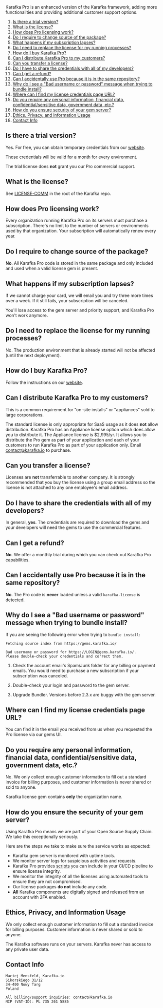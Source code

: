 Karafka Pro is an enhanced version of the Karafka framework, adding more functionalities and providing additional customer support options.

1. [Is there a trial version?](#is-there-a-trial-version)
2. [What is the license?](#what-is-the-license)
3. [How does Pro licensing work?](#how-does-pro-licensing-work)
4. [Do I require to change source of the package?](#do-i-require-to-change-source-of-the-package)
5. [What happens if my subscription lapses?](#what-happens-if-my-subscription-lapses)
6. [Do I need to replace the license for my running processes?](#do-i-need-to-replace-the-license-for-my-running-processes)
7. [How do I buy Karafka Pro?](#how-do-i-buy-karafka-pro)
8. [Can I distribute Karafka Pro to my customers?](#can-i-distribute-karafka-pro-to-my-customers)
9. [Can you transfer a license?](#can-you-transfer-a-license)
10. [Do I have to share the credentials with all of my developers?](#do-i-have-to-share-the-credentials-with-all-of-my-developers)
11. [Can I get a refund?](#can-i-get-a-refund)
12. [Can I accidentally use Pro because it is in the same repository?](#can-i-accidentally-use-pro-because-it-is-in-the-same-repository)
13. [Why do I see a "Bad username or password" message when trying to bundle install?](#why-do-i-see-a-bad-username-or-password-message-when-trying-to-bundle-install)
14. [Where can I find my license credentials page URL?](#where-can-i-find-my-license-credentials-page-url)
15. [Do you require any personal information, financial data, confidential/sensitive data, government data, etc.?](#do-you-require-any-personal-information-financial-data-confidentialsensitive-data-government-data-etc)
16. [How do you ensure security of your gem server?](#how-do-you-ensure-the-security-of-your-gem-server)
17. [Ethics, Privacy, and Information Usage](#ethics-privacy-and-information-usage)
18. [Contact Info](#contact-info)

## Is there a trial version?

Yes. For free, you can obtain temporary credentials from our [website](https://karafka.io/#become-pro).

Those credentials will be valid for a month for every environment.

The trial license does **not** grant you our Pro commercial support.

## What is the license?

See [LICENSE-COMM](https://github.com/karafka/karafka/blob/master/LICENSE-COMM) in the root of the Karafka repo.

## How does Pro licensing work?

Every organization running Karafka Pro on its servers must purchase a subscription. There's no limit to the number of servers or environments used by that organization. Your subscription will automatically renew every year.

## Do I require to change source of the package?

**No**. All Karafka Pro code is stored in the same package and only included and used when a valid license gem is present.

## What happens if my subscription lapses?

If we cannot charge your card, we will email you and try three more times over a week. If it still fails, your subscription will be canceled.

You'll lose access to the gem server and priority support, and Karafka Pro won't work anymore.

## Do I need to replace the license for my running processes?

No. The production environment that is already started will not be affected (until the next deployment).

## How do I buy Karafka Pro?

Follow the instructions on our [website](https://karafka.io/#become-pro).

## Can I distribute Karafka Pro to my customers?

This is a common requirement for "on-site installs" or "appliances" sold to large corporations.

The standard license is only appropriate for SaaS usage as it does **not** allow distribution. Karafka Pro has an Appliance license option which does allow you to distribute it. The Appliance license is $2,995/yr. It allows you to distribute the Pro gem as part of your application and each of your customers to run Karafka Pro as part of your application only. Email contact@karafka.io to purchase.

## Can you transfer a license?

Licenses are **not** transferrable to another company. It is strongly recommended that you buy the license using a group email address so the license is not attached to any one employee's email address.

## Do I have to share the credentials with all of my developers?

In general, **yes**. The credentials are required to download the gems and your developers will need the gems to use the commercial features.

## Can I get a refund?

**No**. We offer a monthly trial during which you can check out Karafka Pro capabilities.

## Can I accidentally use Pro because it is in the same repository?

**No**. The Pro code is **never** loaded unless a valid `karafka-license` is detected.

## Why do I see a "Bad username or password" message when trying to bundle install?

If you are seeing the following error when trying to `bundle install`:

```
Fetching source index from https://gems.karafka.io/

Bad username or password for https://LOGIN@gems.karafka.io/.
Please double-check your credentials and correct them.
```

1. Check the account email's Spam/Junk folder for any billing or payment emails. You would need to purchase a new subscription if your subscription was canceled.

2. Double-check your login and password to the gem server.

3. Upgrade Bundler. Versions before 2.3.x are buggy with the gem server.

## Where can I find my license credentials page URL?

You can find it in the email you received from us when you requested the Pro license via our gems UI.

## Do you require any personal information, financial data, confidential/sensitive data, government data, etc.?

No. We only collect enough customer information to fill out a standard invoice for billing purposes, and customer information is never shared or sold to anyone.

Karafka license gem contains **only** the organization name.

## How do you ensure the security of your gem server?

Using Karafka Pro means we are part of your Open Source Supply Chain. We take this exceptionally seriously.

Here are the steps we take to make sure the service works as expected:

- Karafka gem server is monitored with uptime tools.
- We monitor server logs for suspicious activities and requests.
- Karafka Pro provides [scripts](Pro-Getting-Started#license-gem-integrity-verification) you can include in your CI/CD pipeline to ensure license integrity.
- We monitor the integrity of all the licenses using automated tools to ensure they are not compromised.
- Our license packages **do not** include any code.
- **All** Karafka components are digitally signed and released from an account with 2FA enabled.

## Ethics, Privacy, and Information Usage

We only collect enough customer information to fill out a standard invoice for billing purposes. Customer information is never shared or sold to anyone.

The Karafka software runs on your servers. Karafka never has access to any private user data.

## Contact Info

```
Maciej Mensfeld, Karafka.io
Sikorskiego 31/12
34-400 Nowy Targ
Poland

All billing/support inquiries: contact@karafka.io
NIP (VAT-ID): PL 735 261 5885
```
